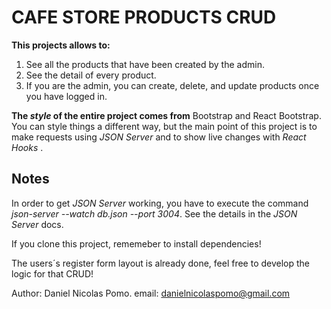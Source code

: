 # CAFE STORE PRODUCTS CRUD

**This projects allows to:**
1. See all the products that have been created by the admin.
2. See the detail of every product.
3. If you are the admin, you can create, delete, and update products once you have logged in. 

**The *style* of the entire project comes from** Bootstrap and React Bootstrap. You can style things a different way, but the main point of this project is to make requests using *JSON Server* and to show live changes with *React Hooks* .

## Notes

In order to get *JSON Server* working, you have to execute the command *json-server --watch db.json --port 3004*. See the details in the *JSON Server* docs.

If you clone this project, rememeber to install dependencies!

The users´s register form layout is already done, feel free to develop the logic for that CRUD!


Author: Daniel Nicolas Pomo.
email: danielnicolaspomo@gmail.com